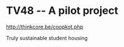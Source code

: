 TV48 -- A pilot project
========================

http://thinkcore.be/coopkot.php

Truly sustainable student housing
